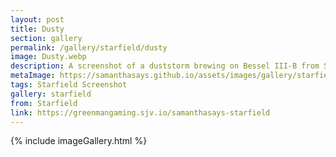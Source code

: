 ```yaml
---
layout: post
title: Dusty
section: gallery
permalink: /gallery/starfield/dusty
image: Dusty.webp
description: A screenshot of a duststorm brewing on Bessel III-B from Starfield, taken by Samantha Says.
metaImage: https://samanthasays.github.io/assets/images/gallery/starfield/Dusty.webp
tags: Starfield Screenshot
gallery: starfield
from: Starfield
link: https://greenmangaming.sjv.io/samanthasays-starfield
---
```

{% include imageGallery.html %}